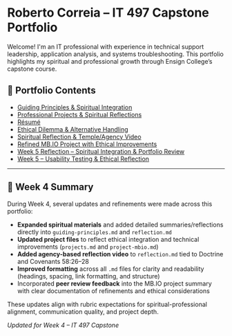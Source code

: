 # Roberto Correia – IT 497 Capstone Portfolio

Welcome! I'm an IT professional with experience in technical support leadership, application analysis, and systems troubleshooting. This portfolio highlights my spiritual and professional growth through Ensign College’s capstone course.

## 📌 Portfolio Contents
- [Guiding Principles & Spiritual Integration](./guiding-principles.md)
- [Professional Projects & Spiritual Reflections](./projects.md)
- [Résumé](./Resume/Roberto%20Correia%20Resume2.pdf)
- [Ethical Dilemma & Alternative Handling](./ethical-dilemma.md)
- [Spiritual Reflection & Temple/Agency Video](./reflection.md)
- [Refined MB.IO Project with Ethical Improvements](./project-mbio.md)
- [Week 5 Reflection – Spiritual Integration & Portfolio Review](./spiritual-review.md)
- [Week 5 – Usability Testing & Ethical Reflection](./usability-report.md)


---

## 📅 Week 4 Summary

During Week 4, several updates and refinements were made across this portfolio:

- **Expanded spiritual materials** and added detailed summaries/reflections directly into `guiding-principles.md` and `reflection.md`
- **Updated project files** to reflect ethical integration and technical improvements (`projects.md` and `project-mbio.md`)
- **Added agency-based reflection video** to `reflection.md` tied to Doctrine and Covenants 58:26–28
- **Improved formatting** across all `.md` files for clarity and readability (headings, spacing, link formatting, and structure)
- Incorporated **peer review feedback** into the MB.IO project summary with clear documentation of refinements and ethical considerations

These updates align with rubric expectations for spiritual-professional alignment, communication quality, and project depth.

*Updated for Week 4 – IT 497 Capstone*
